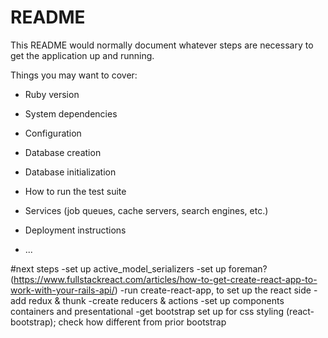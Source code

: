 # README

This README would normally document whatever steps are necessary to get the
application up and running.

Things you may want to cover:

* Ruby version

* System dependencies

* Configuration

* Database creation

* Database initialization

* How to run the test suite

* Services (job queues, cache servers, search engines, etc.)

* Deployment instructions

* ...

#next steps
-set up active_model_serializers
-set up foreman? (https://www.fullstackreact.com/articles/how-to-get-create-react-app-to-work-with-your-rails-api/)
-run create-react-app, to set up the react side
-add redux & thunk
-create reducers & actions
-set up components containers and presentational
-get bootstrap set up for css styling (react-bootstrap); check how different from prior bootstrap
